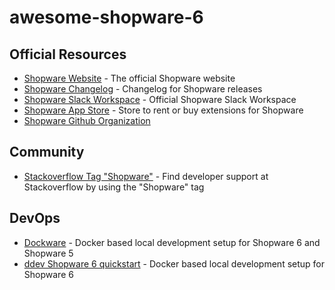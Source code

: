 # awesome-shopware-6

## Official Resources
- [Shopware Website](https://www.shopware.com/) - The official Shopware website
- [Shopware Changelog](shopware.com/de/changelog/) - Changelog for Shopware releases
- [Shopware Slack Workspace](https://slack.shopware.com/) - Official Shopware Slack Workspace
- [Shopware App Store](https://store.shopware.com/) - Store to rent or buy extensions for Shopware
- [Shopware Github Organization](https://github.com/shopware)

## Community
- [Stackoverflow Tag "Shopware"](https://stackoverflow.com/questions/tagged/shopware) - Find developer support at Stackoverflow by using the "Shopware" tag

## DevOps
- [Dockware](https://dockware.io/) - Docker based local development setup for Shopware 6 and Shopware 5
- [ddev Shopware 6 quickstart](https://ddev.readthedocs.io/en/latest/users/cli-usage/#shopware-6-quickstart) - Docker based local development setup for Shopware 6

